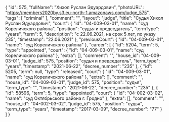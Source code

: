 {
    "id": 575,
    "fullName": "Хихол Руслан Эдуардович",
    "photoURL": "https://members2020by.s3.eu-north-1.amazonaws.com/judge_575",
    "tags": [
        "criminal"
    ],
    "comment": "",
    "layout": "judge",
    "title": "Судья Хихол Руслан Эдуардович",
    "court": {
        "id": "04-009-03-01",
        "name": "суд Кореличского района",
        "position": "судья и председатель",
        "termType": "years",
        "term": 5,
        "description": "c 22.06.2021, на срок 5 лет, по указу 235",
        "timestamp": "22.06.2021"
    },
    "previousCourt": {
        "id": "04-009-03-01",
        "name": "суд Кореличского района"
    },
    "career": [
        {
            "id": 5204,
            "term": 5,
            "type": "appointed",
            "court": {
                "id": "04-009-03-01",
                "name": "суд Кореличского района"
            },
            "extra": [],
            "comment": "",
            "house_id": "04-009-03-01",
            "judge_id": 575,
            "position": "судья и председатель",
            "term_type": "years",
            "timestamp": "2021-06-22",
            "decree_number": "235"
        },
        {
            "id": 5205,
            "term": null,
            "type": "released",
            "court": {
                "id": "04-009-03-01",
                "name": "суд Кореличского района"
            },
            "extra": [],
            "comment": "",
            "house_id": "04-009-03-01",
            "judge_id": 575,
            "position": "судья",
            "term_type": "",
            "timestamp": "2021-06-22",
            "decree_number": "235"
        },
        {
            "id": 58596,
            "term": 5,
            "type": "appointed",
            "court": {
                "id": "04-002-03-02",
                "name": "суд Октябрьского района г. Гродно"
            },
            "extra": [],
            "comment": "",
            "house_id": "04-002-03-02",
            "judge_id": 575,
            "position": "судья",
            "term_type": "years",
            "timestamp": "2017-03-09",
            "decree_number": "77"
        }
    ]
}